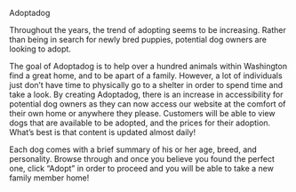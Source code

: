 Adoptadog

Throughout the years, the trend of adopting seems to be increasing. Rather than being in search for newly bred puppies, potential dog owners are looking to adopt.

The goal of Adoptadog is to help over a hundred animals within Washington find a great home, and to be apart of a family. However, a lot of individuals just don’t have time to physically go to a shelter in order to spend time and take a look. By creating Adoptadog, there is an increase in accessibility for potential dog owners as they can now access our website at the comfort of their own home or anywhere they please. Customers will be able to view dogs that are available to be adopted, and the prices for their adoption. What’s best is that content is updated almost daily!

Each dog comes with a brief summary of his or her age, breed, and personality.  Browse through and once you believe you found the perfect one, click “Adopt” in order to proceed and you will be able to take a new family member home!

